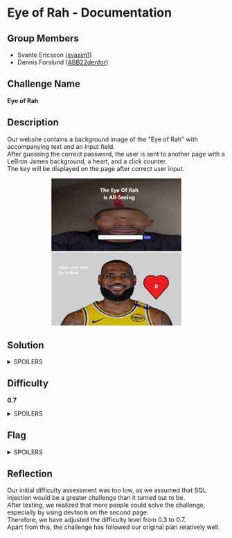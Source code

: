 # Eye of Rah - Documentation

## Group Members

- Svante Ericsson ([svasim1](https://github.com/svasim1))
- Dennis Forslund ([ABB22denfor](https://github.com/ABB22denfor))

## Challenge Name

**Eye of Rah**

## Description

Our website contains a background image of the "Eye of Rah" with accompanying text and an input field.  
After guessing the correct password, the user is sent to another page with a LeBron James background, a heart, and a click counter.  
The key will be displayed on the page after correct user input.

<div style="text-align: center;">
    <img src="./images/eye-of-rah.jpg" alt="eye-of-rah image" width="300"/>
    <img src="./images/lebonbon.png" alt="LeBron image" width="300"/>
</div>

## Solution

<details>
    <summary>SPOILERS</summary>
    <p>The user should use SQL injection to solve the first page and get the password with a command similar to:</p>
    <pre><code>SELECT password FROM brainrot WHERE meme = 'eye-of-rah'</code></pre>
    <p>The second page is solved by reaching LeBron's career points tally using web devtools to manipulate the click counter.</p>
</details>

## Difficulty

**0.7**

<details>
    <summary>SPOILERS</summary>
    <p>The initial difficulty was estimated at 0.3, but after developing it, we realized that more than 30% of the class could solve the challenge using devtools.  
    We now estimate that around 60-70% of the class will be able to solve the challenge, increasing the difficulty rating to 0.7.</p>
</details>

## Flag

<details>
    <summary>SPOILERS</summary>
    <p>CTF220s{L3b0nb0n_my_sunsh1n3}</p>
</details>

## Reflection

Our initial difficulty assessment was too low, as we assumed that SQL injection would be a greater challenge than it turned out to be.  
After testing, we realized that more people could solve the challenge, especially by using devtools on the second page.  
Therefore, we have adjusted the difficulty level from 0.3 to 0.7.  
Apart from this, the challenge has followed our original plan relatively well.
